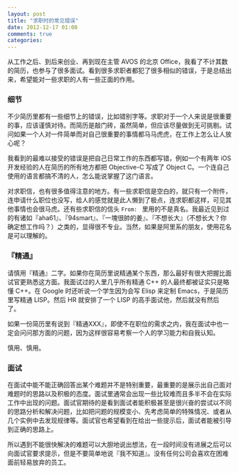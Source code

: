 ```yaml
---
layout: post
title: "求职时的常见错误"
date: 2012-12-17 01:08
comments: true
categories:
---
```


从工作之后、到后来创业、再到现在主管 AVOS 的北京 Office，我看了不计其数的简历，也参与了很多面试。看到很多求职者都犯了很多相似的错误，于是总结出来，希望能对一些求职的人有一些正面的作用。

<!--more-->

### 细节

不少简历里都有一些细节上的错误，比如错别字等。求职对于一个人来说是很重要的事，应该谨慎对待。而简历是敲门砖，虽然简单，但应该尽量做到无可挑剔。试问如果一个人对一件简单而对自己很重要的事情都马马虎虎，在工作上怎么让人放心呢？

我看到的最难以接受的错误是把自己日常工作的东西都写错，例如一个有两年 iOS 开发经验的人在简历的所有地方都把 Objective-C 写成了 Object C。一个连自己使用的语言都搞不清的人，怎么能说掌握了这门语言。

对求职信，也有很多值得注意的地方。有一些求职信是空白的，就只有一个附件，连申请什么职位也没写，给人的感觉就是此人懒到了极点，连求职都这样，可见其他事情也会很马虎。还有些求职信的信头 `From: ` 里用的不是真名。我最近见到过的有诸如『aha61』、『94smart』、『一塊很帥的姜』、『不想长大』（不想长大？你确定想工作吗？）之类的，显得很不专业。当然，如果是阿里系的朋友，使用花名是可以理解的。

### 『精通』

请慎用『精通』二字。如果你在简历里说精通某个东西，那么最好有很大把握比面试官更熟悉这方面。我面试过的人里几乎所有精通 C++ 的人最终都被证实只是略懂 C++。在 Google 时还听说一个学生因为会写 Elisp 来定制 Emacs，于是简历里写精通 LISP。然后 HR 就安排了一个 LISP 的高手面试他，然后就没有然后了。

如果一份简历里有说到『精通XXX』，即使不在职位的需求之内，我在面试中也一定会问问那方面的问题，因为这样很容易考察一个人的学习能力和自我认知。

慎用、慎用。

### 面试

在面试中能不能正确回答出某个难题并不是特别重要，最重要的是展示出自己面对难题时的思路以及积极的态度。面试里通常会出现一些比较难而且多半不会在实际工作中出现的问题。面试官期待的是看到面试者能积极甚至是很兴奋的尝试以不同的思路分析和解决问题，比如把问题的规模变小、先考虑简单的特殊情况、或者从几个实例中去发现规律等。面试官也希望看到在给出一些提示后，面试者能被引导到正确的思路上。

所以遇到不能很快解决的难题可以大胆地说出想法，在一段时间没有进展之后可以向面试官要求提示，但是不要简单地说『我不知道』。没有任何公司会喜欢在困难面前轻易放弃的员工。
